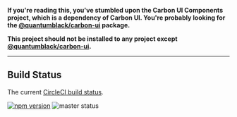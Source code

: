 **If you're reading this, you've stumbled upon the Carbon UI Components project, which is a dependency of Carbon UI. You're probably looking for the  [@quantumblack/carbon-ui](https://www.npmjs.com/package/@quantumblack/carbon-ui) package.**

**This project should not be installed to any project except [@quantumblack/carbon-ui](https://www.npmjs.com/package/@quantumblack/carbon-ui).**

<hr class='hr--warning' />

## Build Status

The current [CircleCI build status](https://circleci.com/bb/quantumblack/carbon-ui-components).

[![npm version](https://badge.fury.io/js/%40quantumblack%2Fcarbon-ui-components.svg)](https://badge.fury.io/js/%40quantumblack%2Fcarbon-ui-components) ![master status](https://circleci.com/bb/quantumblack/carbon-ui-components/tree/master.svg?style=shield&circle-token=de6a503c5034ef0fe19a08e6d573286e829ff4aa)
